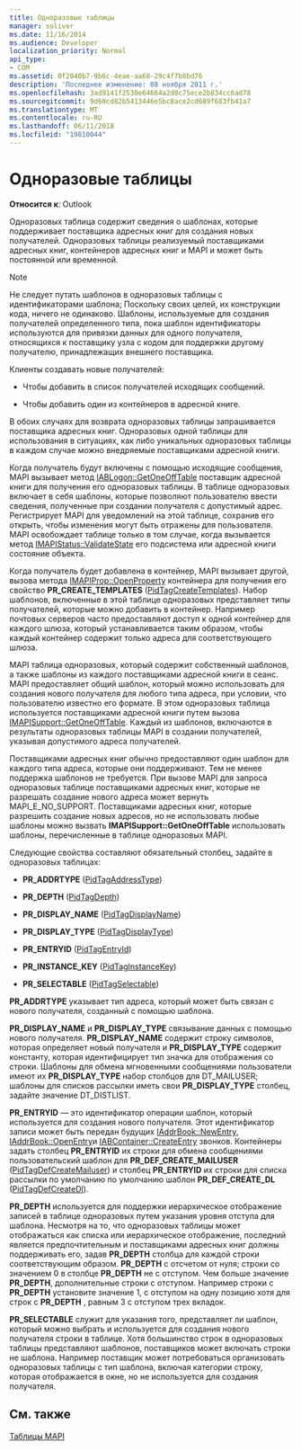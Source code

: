 ```yaml
---
title: Одноразовые таблицы
manager: soliver
ms.date: 11/16/2014
ms.audience: Developer
localization_priority: Normal
api_type:
- COM
ms.assetid: 0f2040b7-9b6c-4eae-aa68-29c4f7b8bd76
description: 'Последнее изменение: 08 ноября 2011 г.'
ms.openlocfilehash: 3ad9141f2530e64664a2d0c75ece2b834cc6ad78
ms.sourcegitcommit: 9d60cd82b5413446e5bc8ace2cd689f683fb41a7
ms.translationtype: MT
ms.contentlocale: ru-RU
ms.lasthandoff: 06/11/2018
ms.locfileid: "19810044"
---
```

# <a name="one-off-tables"></a>Одноразовые таблицы

**Относится к**: Outlook 
  
Одноразовых таблица содержит сведения о шаблонах, которые поддерживает поставщика адресных книг для создания новых получателей. Одноразовых таблицы реализуемый поставщиками адресных книг, контейнеров адресных книг и MAPI и может быть постоянной или временной. 
  
> [!NOTE]
> Не следует путать шаблонов в одноразовых таблицы с идентификаторами шаблона; Поскольку своих целей, их конструкции кода, ничего не одинаково. Шаблоны, используемые для создания получателей определенного типа, пока шаблон идентификаторы используются для привязки данных для одного получателя, относящихся к поставщику узла с кодом для поддержки другому получателю, принадлежащих внешнего поставщика. 
  
Клиенты создавать новые получателей:
  
- Чтобы добавить в список получателей исходящих сообщений.
    
- Чтобы добавить один из контейнеров в адресной книге.
    
В обоих случаях для возврата одноразовых таблицы запрашивается поставщика адресных книг. Одноразовых одной таблицы для использования в ситуациях, как либо уникальных одноразовых таблицы в каждом случае можно внедряемые поставщиками адресной книги. 
  
Когда получатель будут включены с помощью исходящие сообщения, MAPI вызывает метод [IABLogon::GetOneOffTable](iablogon-getoneofftable.md) поставщик адресной книги для получения его одноразовых таблицы. В таблице одноразовых включает в себя шаблоны, которые позволяют пользователю ввести сведения, полученные при создании получателя с допустимый адрес. Регистрирует MAPI для уведомлений на этой таблице, сохранив его открыть, чтобы изменения могут быть отражены для пользователя. MAPI освобождает таблице только в том случае, когда вызывается метод [IMAPIStatus::ValidateState](imapistatus-validatestate.md) его подсистема или адресной книги состояние объекта. 
  
Когда получатель будет добавлена в контейнер, MAPI вызывает другой, вызова метода [IMAPIProp::OpenProperty](imapiprop-openproperty.md) контейнера для получения его свойство **PR_CREATE_TEMPLATES** ([PidTagCreateTemplates](pidtagcreatetemplates-canonical-property.md)). Набор шаблонов, включенные в этой таблице одноразовых представляет типы получателей, которые можно добавить в контейнер. Например почтовых серверов часто предоставляют доступ к одной контейнер для каждого шлюза, который устанавливается таким образом, чтобы каждый контейнер содержит только адреса для соответствующего шлюза.
  
MAPI таблица одноразовых, который содержит собственный шаблонов, а также шаблоны из каждого поставщиками адресной книги в сеанс. MAPI предоставляет общий шаблон, который можно использовать для создания нового получателя для любого типа адреса, при условии, что пользователю известно его формате. В этом одноразовых таблица используется поставщиками адресной книги путем вызова [IMAPISupport::GetOneOffTable](imapisupport-getoneofftable.md). Каждый из шаблонов, включаются в результаты одноразовых таблицы MAPI в создании получателей, указывая допустимого адреса получателей.
  
Поставщиками адресных книг обычно предоставляют один шаблон для каждого типа адреса, которые они поддерживают. Тем не менее поддержка шаблонов не требуется. При вызове MAPI для запроса одноразовых таблице поставщиками адресных книг, которые не разрешать создание нового адреса может вернуть MAPI_E_NO_SUPPORT. Поставщиками адресных книг, которые разрешить создание новых адресов, но не использовать любые шаблоны можно вызвать **IMAPISupport::GetOneOffTable** использовать шаблоны, перечисленные в таблице одноразовых MAPI. 
  
Следующие свойства составляют обязательный столбец, задайте в одноразовых таблицах:
  
- **PR_ADDRTYPE** ([PidTagAddressType](pidtagaddresstype-canonical-property.md))
    
- **PR_DEPTH** ([PidTagDepth](pidtagdepth-canonical-property.md))
    
- **PR_DISPLAY_NAME** ([PidTagDisplayName](pidtagdisplayname-canonical-property.md))
    
- **PR_DISPLAY_TYPE** ([PidTagDisplayType](pidtagdisplaytype-canonical-property.md))
    
- **PR_ENTRYID** ([PidTagEntryId](pidtagentryid-canonical-property.md))
    
- **PR_INSTANCE_KEY** ([PidTagInstanceKey](pidtaginstancekey-canonical-property.md))
    
- **PR_SELECTABLE** ([PidTagSelectable](pidtagselectable-canonical-property.md))
    
 **PR_ADDRTYPE** указывает тип адреса, который может быть связан с нового получателя, созданный с помощью шаблона. 
  
 **PR_DISPLAY_NAME** и **PR_DISPLAY_TYPE** связывание данных с помощью нового получателя. **PR_DISPLAY_NAME** содержит строку символов, которая определяет новый получателя и **PR_DISPLAY_TYPE** содержит константу, которая идентифицирует тип значка для отображения со строки. Шаблоны для обмена мгновенными сообщениями пользователи имеют их **PR_DISPLAY_TYPE** набор столбцов для DT_MAILUSER; шаблоны для списков рассылки иметь свои **PR_DISPLAY_TYPE** столбец, задайте значение DT_DISTLIST. 
  
 **PR_ENTRYID** — это идентификатор операции шаблон, который используется для создания нового получателя. Этот идентификатор записи может быть передан будущих [IAddrBook::NewEntry](iaddrbook-newentry.md), [IAddrBook::OpenEntry](iaddrbook-openentry.md)и [IABContainer::CreateEntry](iabcontainer-createentry.md) звонков. Контейнеры задать столбец **PR_ENTRYID** их строки для обмена сообщениями пользовательский шаблон для **PR_DEF_CREATE_MAILUSER** ([PidTagDefCreateMailuser](pidtagdefcreatemailuser-canonical-property.md)) и столбец **PR_ENTRYID** их строки для списка рассылки по умолчанию по умолчанию шаблон **PR_DEF_CREATE_DL** ([PidTagDefCreateDl](pidtagdefcreatedl-canonical-property.md)). 
  
 **PR_DEPTH** используется для поддержки иерархическое отображение записей в таблице одноразовых путем указания уровня отступа для шаблона. Несмотря на то, что одноразовых таблицы может отображаться как списка или иерархическое отображение, последний является предпочтительным и поставщиками адресных книг должны поддерживать его, задав **PR_DEPTH** столбца для каждой строки соответствующим образом. **PR_DEPTH** с отсчетом от нуля; строки со значением 0 в столбце **PR_DEPTH** не с отступом. Чем больше значение **PR_DEPTH**, дополнительные строки с отступом. Например строки с **PR_DEPTH** установите значение 1, с отступом на одну позицию хотя для строк с **PR_DEPTH** , равным 3 с отступом трех вкладок. 
  
 **PR_SELECTABLE** служит для указания того, представляет ли шаблон, который можно выбрать и используется для создания нового получателя строки в таблице. Хотя большинство строк в одноразовых таблицы представляют шаблонов, поставщиков может включать строки не шаблона. Например поставщик может потребоваться организовать одноразовых таблицы с тип шаблона, включая категории строку, которая отображается в окне, но не используется для создания получателя. 
  
## <a name="see-also"></a>См. также



[Таблицы MAPI](mapi-tables.md)

